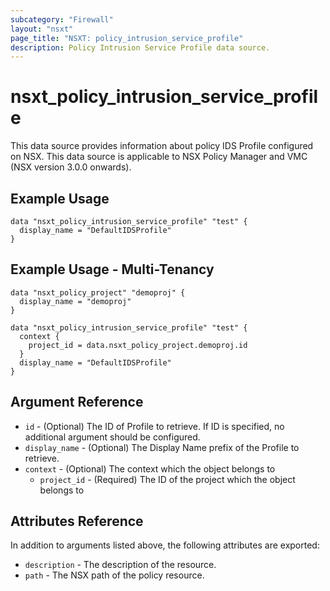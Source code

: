 ```yaml
---
subcategory: "Firewall"
layout: "nsxt"
page_title: "NSXT: policy_intrusion_service_profile"
description: Policy Intrusion Service Profile data source.
---
```


# nsxt_policy_intrusion_service_profile

This data source provides information about policy IDS Profile configured on NSX.
This data source is applicable to NSX Policy Manager and VMC (NSX version 3.0.0 onwards).

## Example Usage

```hcl
data "nsxt_policy_intrusion_service_profile" "test" {
  display_name = "DefaultIDSProfile"
}
```

## Example Usage - Multi-Tenancy

```hcl
data "nsxt_policy_project" "demoproj" {
  display_name = "demoproj"
}

data "nsxt_policy_intrusion_service_profile" "test" {
  context {
    project_id = data.nsxt_policy_project.demoproj.id
  }
  display_name = "DefaultIDSProfile"
}
```

## Argument Reference

* `id` - (Optional) The ID of Profile to retrieve. If ID is specified, no additional argument should be configured.
* `display_name` - (Optional) The Display Name prefix of the Profile to retrieve.
* `context` - (Optional) The context which the object belongs to
    * `project_id` - (Required) The ID of the project which the object belongs to

## Attributes Reference

In addition to arguments listed above, the following attributes are exported:

* `description` - The description of the resource.
* `path` - The NSX path of the policy resource.
